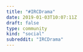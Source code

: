 ```yaml
---
title: "#IRCDrama"
date: 2019-01-03T10:07:11Z
draft: false
type: community
kind: "social"
subreddit: "IRCDrama"
---
```

